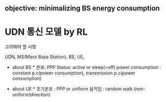 ## objective: minimalizing BS energy consumption

# UDN 통신 모델 by RL

고려해야 할 사항 


UDN, MS(Mass Base Station), BS, UE,

* about BS *
분포: PPP
Status: active or sleep(=off)
power consumption : constant p.c(power consumption), transmission p.c(power consumption)

* about UE *
초기분포 : PPP or uniform
움직임 : random walk (non-uniform/direction)

